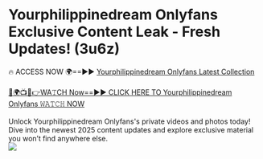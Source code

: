 # Yourphilippinedream Onlyfans Exclusive Content Leak - Fresh Updates! (3u6z)

🔥 ACCESS NOW 🌍==►► <a href="https://tinyurl.com/kvy9nzfs" rel="nofollow">Yourphilippinedream Onlyfans Latest Collection</a>
<br><br>
[🔴🌍📺📱👉WA𝚃CH Now==►► CLICK HERE TO Yourphilippinedream Onlyfans 𝚆𝙰𝚃𝙲𝙷 NOW](https://tinyurl.com/kvy9nzfs)
<br><br>
Unlock Yourphilippinedream Onlyfans's private videos and photos today! Dive into the newest 2025 content updates and explore exclusive material you won’t find anywhere else.
<br>
<a href="https://tinyurl.com/kvy9nzfs" rel="nofollow" data-target="animated-image.originalLink"><img src="https://camo.githubusercontent.com/8a4f000d20f83aca3bf7ec5f350d767afa0574a8a352519fd8cfa583a6f93a33/68747470733a2f2f692e696d6775722e636f6d2f644a486b345a712e676966" data-canonical-src="https://i.imgur.com/dJHk4Zq.gif" style="max-width: 100%; display: inline-block;" data-target="animated-image.originalImage"></a>
<br>
